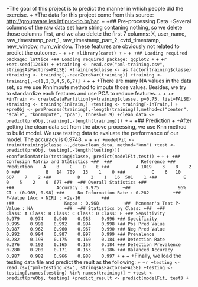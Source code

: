 +The goal of this project is to predict the manner in which people did the exercise.
+
+The data for this project come from this source: http://groupware.les.inf.puc-rio.br/har.
+
+## Pre-processing Data
+Several columns of the raw data set have string contaning nothing, so we delete those columns first, and we also delete the first 7 columns: X, user_name, raw_timestamp_part_1, raw_timestamp_part_2, cvtd_timestamp, new_window, num_window. These features are obviously not related to predict the outcome.
+
+
+```r
+library(caret)
+```
+
+```
+## Loading required package: lattice
+## Loading required package: ggplot2
+```
+
+```r
+set.seed(12463)
+
+training <- read.csv("pml-training.csv", stringsAsFactors=FALSE)
+training$classe <- as.factor(training$classe)
+training <- training[,-nearZeroVar(training)]
+training <- training[,-c(1,2,3,4,5,6,7)]
+```
+
+
+There are many NA values in the data set, so we use KnnImpute method to impute those values. Besides, we try to standardize each features and use PCA to reduce features.
+
+
+```r
+inTrain <- createDataPartition(y=training$classe, p=0.75, list=FALSE)
+training <- training[inTrain,]
+testing <- training[-inTrain,]
+
+preObj <- preProcess(training[,-length(training)],method=c("center", "scale", "knnImpute", "pca"), thresh=0.9)
+clean_data <- predict(preObj,training[,-length(training)])
+```
+
+## Prediction
+
+After getting the clean data set from the above processing, we use Knn method to build model. We use testing data to evaluate the performance of our model. The accuracy is 0.9748. 
+
+
+```r
+modelFit <- train(training$classe ~.,data=clean_data, method="knn")
+test <- predict(preObj, testing[,-length(testing)])
+confusionMatrix(testing$classe, predict(modelFit,test))
+```
+
+```
+## Confusion Matrix and Statistics
+## 
+##           Reference
+## Prediction    A    B    C    D    E
+##          A 1019    3    8    2    0
+##          B   14  709   13    1    0
+##          C    6   10  607    7    2
+##          D    2    1   16  581    1
+##          E    0    5    2    0  677
+## 
+## Overall Statistics
+##                                        
+##                Accuracy : 0.975        
+##                  95% CI : (0.969, 0.98)
+##     No Information Rate : 0.282        
+##     P-Value [Acc > NIR] : <2e-16       
+##                                        
+##                   Kappa : 0.968        
+##  Mcnemar's Test P-Value : NA           
+## 
+## Statistics by Class:
+## 
+##                      Class: A Class: B Class: C Class: D Class: E
+## Sensitivity             0.979    0.974    0.940    0.983    0.996
+## Specificity             0.995    0.991    0.992    0.994    0.998
+## Pos Pred Value          0.987    0.962    0.960    0.967    0.990
+## Neg Pred Value          0.992    0.994    0.987    0.997    0.999
+## Prevalence              0.282    0.198    0.175    0.160    0.184
+## Detection Rate          0.276    0.192    0.165    0.158    0.184
+## Detection Prevalence    0.280    0.200    0.171    0.163    0.186
+## Balanced Accuracy       0.987    0.982    0.966    0.988    0.997
+```
+
+
+Finally, we load the testing data file and predict the reult as the following:
+
+```r
+testing <- read.csv("pml-testing.csv", stringsAsFactors=FALSE)
+testing <- testing[,names(testing) %in% names(training)]
+
+test <- predict(preObj, testing)
+predict_result <- predict(modelFit, test)
+```
